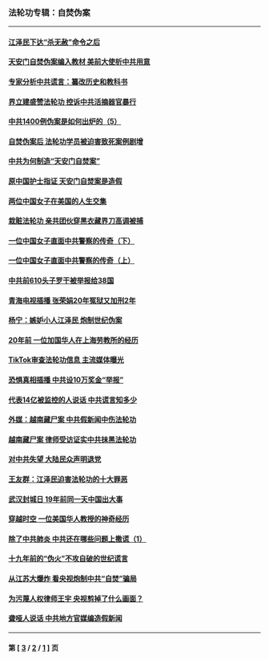 ### 法轮功专辑：自焚伪案
---
#### [江泽民下达“杀无赦”命令之后](../../pages/nf5562/n13878084.md?08060430) 
#### [天安门自焚伪案编入教材 美前大使析中共用意](../../pages/nf5562/n13791932.md?08060430) 
#### [专家分析中共谎言：纂改历史和教科书](../../pages/nf5562/n13781542.md?08060430) 
#### [界立建盛赞法轮功 控诉中共活摘器官暴行](../../pages/nf5562/n13781971.md?08060430) 
#### [中共1400例伪案是如何出炉的（5）](../../pages/nf5562/n13226831.md?08060430) 
#### [自焚伪案后 法轮功学员被迫害致死案例剧增](../../pages/nf5562/n13190600.md?08060430) 
#### [中共为何制造“天安门自焚案”](../../pages/nf5562/n13183270.md?08060430) 
#### [原中国护士指证 天安门自焚案是造假](../../pages/nf5562/n13172289.md?08060430) 
#### [两位中国女子在美国的人生交集](../../pages/nf5562/n13156138.md?08060430) 
#### [栽赃法轮功 亲共团伙穿黑衣藏界刀高调被捕](../../pages/nf5562/n13073780.md?08060430) 
#### [一位中国女子直面中共警察的传奇（下）](../../pages/nf5562/n12989706.md?08060430) 
#### [一位中国女子直面中共警察的传奇（上）](../../pages/nf5562/n12985072.md?08060430) 
#### [中共前610头子罗干被举报给38国](../../pages/nf5562/n12975419.md?08060430) 
#### [青海电视插播 张荣娟20年冤狱又加刑2年](../../pages/nf5562/n12738166.md?08060430) 
#### [杨宁：嫉妒小人江泽民 炮制世纪伪案](../../pages/nf5562/n12724108.md?08060430) 
#### [20年前 一位加国华人在上海劳教所的经历](../../pages/nf5562/n12707932.md?08060430) 
#### [TikTok审查法轮功信息 主流媒体曝光](../../pages/nf5562/n12362336.md?08060430) 
#### [恐惧真相插播 中共设10万奖金“举报”](../../pages/nf5562/n12306396.md?08060430) 
#### [代表14亿被监控的人说话 中共谎言知多少](../../pages/nf5562/n12297484.md?08060430) 
#### [外媒：越南藏尸案 中共假新闻中伤法轮功](../../pages/nf5562/n12264411.md?08060430) 
#### [越南藏尸案 律师受访证实中共抹黑法轮功](../../pages/nf5562/n12261878.md?08060430) 
#### [对中共失望 大陆民众声明退党](../../pages/nf5562/n12187315.md?08060430) 
#### [王友群：江泽民迫害法轮功的十大罪恶](../../pages/nf5562/n12169074.md?08060430) 
#### [武汉封城日 19年前同一天中国出大事](../../pages/nf5562/n12150901.md?08060430) 
#### [穿越时空  一位美国华人教授的神奇经历](../../pages/nf5562/n12097460.md?08060430) 
#### [除了中共肺炎 中共还在哪些问题上撒谎（1）](../../pages/nf5562/n11955770.md?08060430) 
#### [十九年前的“伪火”不攻自破的世纪谎言](../../pages/nf5562/n11813238.md?08060430) 
#### [从江苏大爆炸 看央视炮制中共“自焚”骗局](../../pages/nf5562/n11140275.md?08060430) 
#### [为污蔑人权律师王宇 央视剪掉了什么画面？](../../pages/nf5562/n11130142.md?08060430) 
#### [聋哑人说话 中共地方官媒编造假新闻](../../pages/nf5562/n11006067.md?08060430) 

---
#### 第 [ [3](./3.md?08060430) / [2](./2.md?08060430) / [1](./1.md?08060430) ] 页
